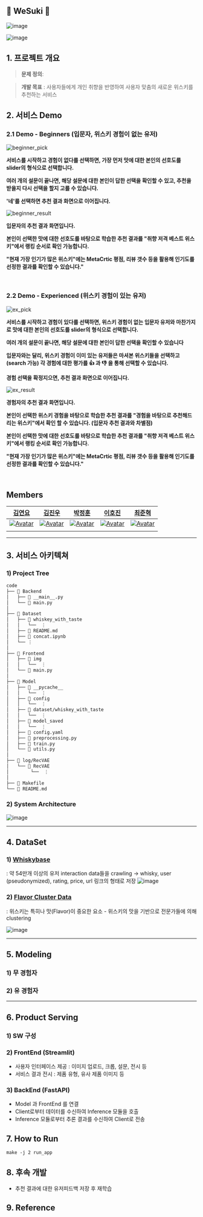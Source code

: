 ## 🥃 WeSuki 🥃 

![image](https://user-images.githubusercontent.com/99862931/172769705-45084dbc-6d42-431f-a1f5-9a70adf272fb.png)

![image](https://user-images.githubusercontent.com/99862931/172769788-51c804c3-bb96-460b-a916-a8df2e58c95c.png)




##  1. 프로젝트 개요


> **문제 정의**: 

> **개발 목표** : 사용자들에게 개인 취향을 반영하여 사용자 맞춤의 새로운 위스키를 추천하는 서비스


## 2. 서비스 Demo

### 2.1 Demo - Beginners (입문자, 위스키 경험이 없는 유저)

![beginner_pick](https://user-images.githubusercontent.com/69205130/172971804-9cb62391-4c38-492e-b5bf-387223f64e50.gif)

**서비스를 시작하고 경험이 없다를 선택하면, 가장 먼저 맛에 대한 본인의 선호도를 slider의 형식으로 선택합니다.**

**여러 개의 설문이 끝나면, 해당 설문에 대한 본인이 답한 선택을 확인할 수 있고, 추천을 받을지 다시 선택을 할지 고를 수 있습니다.**

**'네'를 선택하면 추천 결과 화면으로 이어집니다.**


![beginner_result](https://user-images.githubusercontent.com/69205130/172971812-ff42b4d0-3d3e-41b1-8f2f-6cc21ec126e3.gif)

**입문자의 추천 결과 화면입니다.**

**본인이 선택한 맛에 대한 선호도를 바탕으로 학습한 추천 결과를 "취향 저격 베스트 위스키"에서 랭킹 순서로 확인 가능합니다.**

**"현재 가장 인기가 많은 위스키"에는 MetaCrtic 평점, 리뷰 갯수 등을 활용해 인기도를 선정한 결과를 확인할 수 있습니다."**

<br>

### 2.2 Demo - Experienced (위스키 경험이 있는 유저)

![ex_pick](https://user-images.githubusercontent.com/69205130/172971824-ccf6fa50-74c1-41e6-9927-b3dcacad9118.gif)

**서비스를 시작하고 경험이 있다를 선택하면, 위스키 경험이 없는 입문자 유저와 마찬가지로 맛에 대한 본인의 선호도를 slider의 형식으로 선택합니다.**

**여러 개의 설문이 끝나면, 해당 설문에 대한 본인이 답한 선택을 확인할 수 있습니다**

**입문자와는 달리, 위스키 경험이 이미 있는 유저들은 마셔본 위스키들을 선택하고(search 가능) 각 경험에 대한 평가를 👍 과 👎 을 통해 선택할 수 있습니다.**

**경험 선택을 확정지으면, 추천 결과 화면으로 이어집니다.**


![ex_result](https://user-images.githubusercontent.com/69205130/172971836-e799cb2d-aa15-40f7-816c-c0b45bd1a8e8.gif)

**경험자의 추천 결과 화면입니다.**

**본인이 선택한 위스키 경험을 바탕으로 학습한 추천 결과를 "경험을 바탕으로 추천해드리는 위스키"에서 확인 할 수 있습니다. (입문자 추천 결과와 차별점)**

**본인이 선택한 맛에 대한 선호도를 바탕으로 학습한 추천 결과를 "취향 저격 베스트 위스키"에서 랭킹 순서로 확인 가능합니다.**

**"현재 가장 인기가 많은 위스키"에는 MetaCrtic 평점, 리뷰 갯수 등을 활용해 인기도를 선정한 결과를 확인할 수 있습니다."**

<br>

## Members

|                                                  [김연요](https://github.com/arkdusdyk)                                                   |                                                                          [김진우](https://github.com/Jinu-uu)                                                                           |                                                 [박정훈](https://github.com/iksadNorth)                                                  |                                                                        [이호진](https://github.com/ili0820)                                                                         |                                                                         [최준혁](https://github.com/JHchoiii)                                                                         |
| :-------------------------------------------------------------------------------------------------------: | :-------------------------------------------------------------------------------------------------------------------------------------------------------: | :-----------------------------------------------------------------------------------------------------: | :---------------------------------------------------------------------------------------------------------------------------------------------------: | :----------------------------------------------------------------------------------------------------------------------------------------------------: |
| [![Avatar](https://avatars.githubusercontent.com/u/69205130?s=400&u=a14d779da6a9023a45e60e44072436d356a9461c&v=4)](https://github.com/arkdusdyk) | [![Avatar](https://avatars.githubusercontent.com/u/82719310?v=4)](https://github.com/Jinu-uu) | [![Avatar](https://avatars.githubusercontent.com/u/66674140?v=4)](https://github.com/iksadNorth) | [![Avatar](https://avatars.githubusercontent.com/u/65278309?v=4)](https://github.com/ili0820) | [![Avatar](https://avatars.githubusercontent.com/u/99862931?v=4)](https://github.com/JHchoiii) |
|  | | |  |  |

---

## 3. 서비스 아키텍쳐

### 1) Project Tree
```bash
code
├── 📁 Backend
│   ├── 💾 __main__.py 
│   └── 💾 main.py 
│   
├── 📁 Dataset
│   ├── 📁 whiskey_with_taste
│   │   └──  ⋮
│   ├── 💾 README.md
│   ├── 💾 concat.ipynb
│   └── ⋮
│
├── 📁 Frontend
│   ├── 📁 img
│   │   └──  ⋮
│   └── 💾 main.py
│
├── 📁 Model
│   ├── 📁 __pycache__
│   │   └──  ⋮
│   ├── 📁 config
│   │   └──  ⋮
│   ├── 📁 dataset/whiskey_with_taste
│   │   └──  ⋮
│   ├── 📁 model_saved
│   │   └──  ⋮
│   ├── 💾 config.yaml   
│   ├── 💾 preprocessing.py
│   ├── 💾 train.py
│   └── 💾 utils.py
│
├── 📁 log/RecVAE
│   └── 📁 RecVAE
│        └──  ⋮
│
├── 💾 Makefile
└── 💾 README.md
```

### 2) System Architecture

![image](https://user-images.githubusercontent.com/99862931/172770644-c334dc94-fa7a-4818-a13e-748172fec4ba.png)



---

## 4. DataSet


### 1) [Whiskybase](https://whiskybase.com)
: 약 54만개 이상의 유저 interaction data들을 crawling -> whisky, user (pseudonymized), rating, price, url 링크의 형태로 저장
 ![image](https://user-images.githubusercontent.com/99862931/172775752-cddfc09b-015a-4e80-9391-c1b26439de0b.png)


### 2) [Flavor Cluster Data](https://whiskyanalysis.com)
 : 위스키는 특히나 맛(Flavor)이 중요한 요소 - 위스키의 맛을 기반으로 전문가들에 의해 clustering

![image](https://user-images.githubusercontent.com/99862931/172775587-ccd5afd5-9810-42fa-ac22-b4e596e54b19.png)



---

## 5. Modeling

### 1) 무 경험자

### 2) 유 경험자


---

## 6. Product Serving

### 1) SW 구성


### 2) FrontEnd (Streamlit)

- 사용자 인터페이스 제공 : 이미지 업로드, 크롭, 설문, 전시 등
- 서비스 결과 전시 : 제품 유형, 유사 제품 이미지 등

### 3) BackEnd (FastAPI)

- Model 과 FrontEnd 를 연결
- Client로부터 데이터를 수신하여 Inference 모듈을 호출
- Inference 모듈로부터 추론 결과를 수신하여 Client로 전송



## 7. ****How to Run****

```
make -j 2 run_app
```

## 8. 후속 개발

- 추천 결과에 대한 유저피드백 저장 후 재학습


## 9. Reference

